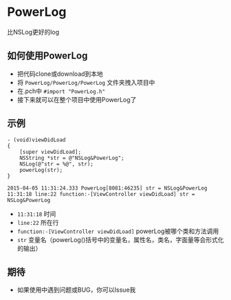# PowerLog
比NSLog更好的log

## 如何使用PowerLog
* 把代码clone或download到本地
* 将 `PowerLog/PowerLog/PowerLog` 文件夹拽入项目中
* 在.pch中 `#import "PowerLog.h"`
* 接下来就可以在整个项目中使用PowerLog了


## 示例
```objc
- (void)viewDidLoad 
{
    [super viewDidLoad];
    NSString *str = @"NSLog&PowerLog";
    NSLog(@"str = %@", str);
    powerLog(str);
}
```
```
2015-04-05 11:31:24.333 PowerLog[8081:46235] str = NSLog&PowerLog
11:31:18 line:22 function:-[ViewController viewDidLoad] str = NSLog&PowerLog
 ```
* `11:31:18` 时间        
* `line:22` 所在行
* `function:-[ViewController viewDidLoad]` powerLog被哪个类和方法调用
* `str` 变量名（powerLog()括号中的变量名，属性名，类名，字面量等会形式化的输出）


## 期待
* 如果使用中遇到问题或BUG，你可以Issue我
